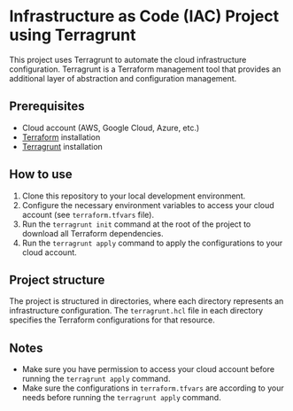 # Infrastructure as Code (IAC) Project using Terragrunt

This project uses Terragrunt to automate the cloud infrastructure configuration. Terragrunt is a Terraform management tool that provides an additional layer of abstraction and configuration management.

## Prerequisites

- Cloud account (AWS, Google Cloud, Azure, etc.)
- [Terraform](https://www.terraform.io/downloads.html) installation
- [Terragrunt](https://terragrunt.gruntwork.io/#install-terragrunt) installation

## How to use

1. Clone this repository to your local development environment.
2. Configure the necessary environment variables to access your cloud account (see `terraform.tfvars` file).
3. Run the `terragrunt init` command at the root of the project to download all Terraform dependencies.
4. Run the `terragrunt apply` command to apply the configurations to your cloud account.

## Project structure

The project is structured in directories, where each directory represents an infrastructure configuration. The `terragrunt.hcl` file in each directory specifies the Terraform configurations for that resource.

## Notes

- Make sure you have permission to access your cloud account before running the `terragrunt apply` command.
- Make sure the configurations in `terraform.tfvars` are according to your needs before running the `terragrunt apply` command.
